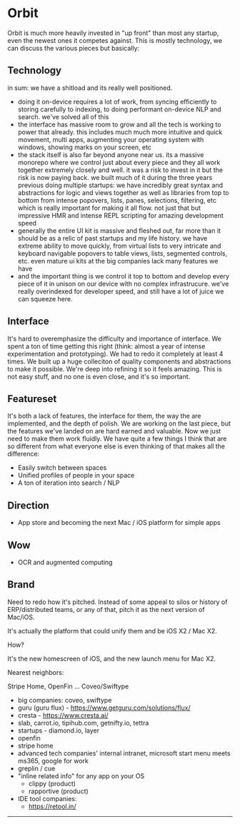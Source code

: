 # Orbit

Orbit is much more heavily invested in "up front" than most any startup, even the newest ones it competes against. This is mostly technology, we can discuss the various pieces but basically:

## Technology

in sum: we have a shitload and its really well positioned.

- doing it on-device requires a lot of work, from syncing efficiently to storing carefully to indexing, to doing performant on-device NLP and search. we've solved all of this
- the interface has massive room to grow and all the tech is working to power that already. this includes much much more intuitive and quick movement, multi apps, augmenting your operating system with windows, showing marks on your screen, etc
- the stack itself is also far beyond anyone near us. its a massive monorepo where we control just about every piece and they all work together extremely closely and well. it was a risk to invest in it but the risk is now paying back. we built much of it during the three years previous doing multiple startups: we have incredibly great syntax and abstractions for logic and views together as well as libraries from top to bottom from intense popovers, lists, panes, selections, filtering, etc which is really important for making it all flow. not just that but impressive HMR and intense REPL scripting for amazing development speed
- generally the entire UI kit is massive and fleshed out, far more than it should be as a relic of past startups and my life history. we have extreme ability to move quickly, from virtual lists to very intricate and keyboard navigable popovers to table views, lists, segmented controls, etc. even mature ui kits at the big companies lack many features we have
- and the important thing is we control it top to bottom and develop every piece of it in unison on our device with no complex infrastrucure. we've really overindexed for developer speed, and still have a lot of juice we can squeeze here.

## Interface

It's hard to overemphasize the difficulty and importance of interface. We spent a ton of time getting this right (think: almost a year of intense experimentation and prototyping). We had to redo it completely at least 4 times. We built up a huge colleciton of quality components and abstractions to make it possible. We're deep into refining it so it feels amazing. This is not easy stuff, and no one is even close, and it's so important.

## Featureset

It's both a lack of features, the interface for them, the way the are implemented, and the depth of polish. We are working on the last piece, but the features we've landed on are hard earned and valuable. Now we just need to make them work fluidly. We have quite a few things I think that are so different from what everyone else is even thinking of that makes all the difference:

- Easily switch between spaces
- Unified profiles of people in your space
- A ton of iteration into search / NLP

##

## Direction

- App store and becoming the next Mac / iOS platform for simple apps

## Wow

- OCR and augmented computing

## Brand

Need to redo how it's pitched. Instead of some appeal to silos or history of ERP/distributed teams, or any of that, pitch it as the next version of Mac/iOS.

It's actually the platform that could unify them and be iOS X2 / Mac X2.

How?

It's the new homescreen of iOS, and the new launch menu for Mac X2.

Nearest neighbors:

Stripe Home, OpenFin ... Coveo/Swiftype

- big companies: coveo, swiftype
- guru (guru flux) - https://www.getguru.com/solutions/flux/
- cresta - https://www.cresta.ai/
- slab, carrot.io, tipihub.com, getnifty.io, tettra
- startups - diamond.io, layer
- openfin
- stripe home
- advanced tech companies' internal intranet, microsoft start menu meets ms365, google for work
- greplin / cue
- "inline related info" for any app on your OS
  - clippy (product)
  - rapportive (product)
- IDE tool companies:
  - https://retool.in/

---

